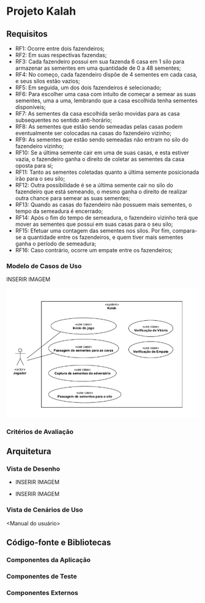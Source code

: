 # Projeto Kalah

## Requisitos
- RF1: Ocorre entre dois fazendeiros;
- RF2: Em suas respectivas fazendas;
- RF3: Cada fazendeiro possui em sua fazenda 6 casa em 1 silo para armazenar as sementes em uma quantidade de 0 a 48 sementes;
- RF4: No começo, cada fazendeiro dispõe de 4 sementes em cada casa, e seus silos estão vazios;
- RF5: Em seguida, um dos dois fazendeiros é selecionado;
- RF6: Para escolher uma casa com intuito de começar a semear as suas sementes, uma a uma, lembrando que a casa escolhida  tenha sementes disponíveis;
- RF7: As sementes da casa escolhida serão movidas para as casa subsequentes no sentido anti-horário;
- RF8: As sementes que estão sendo semeadas pelas casas podem eventualmente ser colocadas na casas do fazendeiro vizinho;
- RF9: As sementes que estão sendo semeadas não entram no silo do fazendeiro vizinho;
- RF10: Se a última semente cair em uma de suas casas, e esta estiver vazia, o fazendeiro ganha o direito de coletar as sementes da casa oposta para si;
- RF11: Tanto as sementes coletadas quanto a última semente posicionada irão para o seu silo;
- RF12: Outra possibilidade é se a última semente cair no silo do fazendeiro que está semeando, o mesmo ganha o direito de realizar outra chance para semear as suas sementes;
- RF13: Quando as casas do fazendeiro não possuem mais sementes, o tempo da semeadura é encerrado;
- RF14: Após o fim do tempo de semeadura, o fazendeiro vizinho terá que mover as sementes que possui em suas casas para o seu silo;
- RF15:  Efetuar uma contagem das sementes nos silos. Por fim, compara-se a quantidade entre os fazendeiros, e quem tiver mais sementes ganha o período de semeadura;
- RF16: Caso contrário, ocorre um empate entre os fazendeiros;

### Modelo de Casos de Uso
INSERIR IMAGEM

![diagram_caso_de_uso](https://raw.githubusercontent.com/pinkskirts/kalah-game/master/public/diagrama_caso_de_uso.png)

### Critérios de Avaliação

## Arquitetura
### Vista de Desenho

<Diagramas de classes>
  
- INSERIR IMAGEM

<Diagramas de atividades>
  
- INSERIR IMAGEM
  
<Outros diagramas>
  
### Vista de Cenários de Uso

<Manual do usuário>
## Código-fonte e Bibliotecas
### Componentes da Aplicação
### Componentes de Teste
### Componentes Externos
